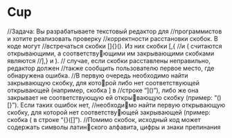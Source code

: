 # Cup
//Задача: Вы разрабатываете текстовый редактор для
//программистов и хотите реализовать проверку
//корректности расстановки скобок. В коде могут
//встречаться скобки []{}(). Из них скобки [,{
//и ( считаются открывающими, а соответствующими им закрывающими скобками являются
//],} и ).
// случае, если скобки расставлены неправильно, редактор должен
//также сообщить пользователю первое место, где обнаружена ошибка.
//В первую очередь необходимо найти закрывающую скобку, для которой либо нет соответствующей открывающей (например, скобка ] в
//строке “]()”), либо же она закрывает не соответствующую ей открывающую скобку (пример: “()[}”). Если таких ошибок нет,
//необходимо найти первую открывающую скобку, для которой нет соответствующей закрывающей (пример: скобка ( в строке “{}([]”).
//Помимо скобок, исходный код может содержать символы латинского алфавита, цифры и знаки препинания
